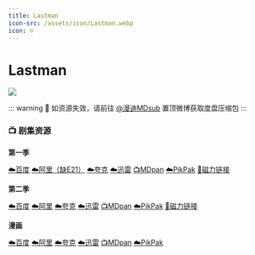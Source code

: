 ```yaml
---
title: Lastman
icon-src: /assets/icon/Lastman.webp
icon: ☹️
---
```


# Lastman
![](/assets/image/lastman.jpg)

:::  warning 🚨
如资源失效，请前往 [@漫迪MDsub](https://weibo.com/weheartcartoons) 置顶微博获取度盘压缩包
:::

### 📺 剧集资源

**第一季** <Badge type="warning" text="漫迪MDsub" />

[☁️百度](https://pan.baidu.com/s/1ltfDyb1o8CuNPFjp7nAvjg?pwd=npko) [☁️阿里（缺E21）](https://www.aliyundrive.com/s/F2BvMXS2q2o)  [☁️夸克](https://pan.quark.cn/s/fc1cd162d2e0)  [☁️迅雷](https://pan.xunlei.com/s/VNnhAIQWuZa9f1p7PuoM44LvA1?pwd=w85d#)  [📺MDpan](https://pan.mdsub.top/Lastman)  [☁️PikPak](https://mypikpak.com/s/VNmWMpOVAE176gIOFI8CueM8o1) [🧲磁力链接](magnet:?xt=urn:btih:43d59f11717c37635e0a6db69367f4f21ee11e08)

**第二季** <Badge type="warning" text="漫迪MDsub" />

[☁️百度](https://pan.baidu.com/s/1kZ4eg5FLMERLgR90lT-G_w?pwd=adrd)  [☁️阿里](https://www.aliyundrive.com/s/jL1UadwyuiB)  [☁️夸克](https://pan.quark.cn/s/14bdc24b762e)  [☁️迅雷](https://pan.xunlei.com/s/VNnhAOy1xzc0mf6COBL25zwpA1?pwd=yuvf#)  [📺MDpan](https://pan.mdsub.top/Lastman/Season%202/)  [☁️PikPak](https://mypikpak.com/s/VNmWMpOVAE176gIOFI8CueM8o1) [🧲磁力链接](magnet:?xt=urn:btih:e883e5d222e7c132a8aa88d7c53a09c8c4c1ee5c)

**漫画** <Badge type="tip" text="提尔猫领衔汉化" />

[☁️百度](https://pan.baidu.com/s/1xuBNwJeN3xPs3tSSEqd87g?pwd=hna2)  [☁️阿里](https://www.alipan.com/s/tuaEpwzx8BH)  [☁️夸克](https://pan.quark.cn/s/e03f327034fa)  [☁️迅雷](https://pan.xunlei.com/s/VNoFX97T2rduuOBKALlWussEA1?pwd=7x8u)  [📺MDpan](https://pan.mdsub.top/Lastman)  [☁️PikPak](https://mypikpak.com/s/VNmWMpOVAE176gIOFI8CueM8o1)